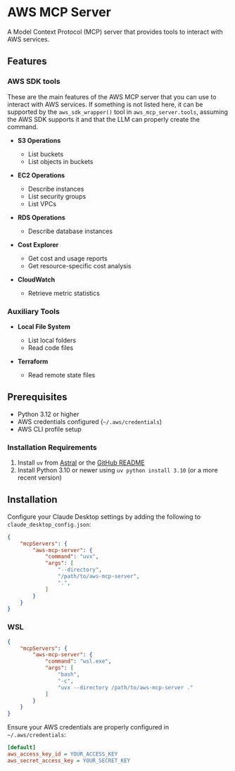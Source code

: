 # AWS MCP Server

A Model Context Protocol (MCP) server that provides tools to interact with AWS services.

## Features

### AWS SDK tools

These are the main features of the AWS MCP server that you can use to interact with AWS services. If something is not listed here, it can be supported by the `aws_sdk_wrapper()` tool in `aws_mcp_server.tools`, assuming the AWS SDK supports it and that the LLM can properly create the command.

- **S3 Operations**
  - List buckets
  - List objects in buckets

- **EC2 Operations**
  - Describe instances
  - List security groups
  - List VPCs

- **RDS Operations**
  - Describe database instances

- **Cost Explorer**
  - Get cost and usage reports
  - Get resource-specific cost analysis

- **CloudWatch**
  - Retrieve metric statistics

### Auxiliary Tools

- **Local File System**
  - List local folders
  - Read code files

- **Terraform**
  - Read remote state files

## Prerequisites

- Python 3.12 or higher
- AWS credentials configured (`~/.aws/credentials`)
- AWS CLI profile setup

### Installation Requirements

1. Install `uv` from [Astral](https://docs.astral.sh/uv/getting-started/installation/) or the [GitHub README](https://github.com/astral-sh/uv#installation)
2. Install Python 3.10 or newer using `uv python install 3.10` (or a more recent version)

## Installation

Configure your Claude Desktop settings by adding the following to `claude_desktop_config.json`:

```json
{
    "mcpServers": {
        "aws-mcp-server": {
            "command": "uvx",
            "args": [
                "--directory",
                "/path/to/aws-mcp-server",
                ".",
            ]
        }
    }
}
```

### WSL

```json
{
    "mcpServers": {
        "aws-mcp-server": {
            "command": "wsl.exe",
            "args": [
                "bash",
                "-c",
                "uvx --directory /path/to/aws-mcp-server ."
            ]
        }
    }
}
```

Ensure your AWS credentials are properly configured in `~/.aws/credentials`:

```ini
[default]
aws_access_key_id = YOUR_ACCESS_KEY
aws_secret_access_key = YOUR_SECRET_KEY
```
